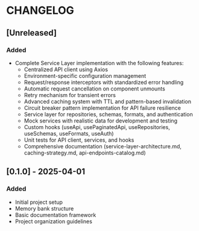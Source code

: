# CHANGELOG

## [Unreleased]

### Added
- Complete Service Layer implementation with the following features:
  - Centralized API client using Axios
  - Environment-specific configuration management
  - Request/response interceptors with standardized error handling
  - Automatic request cancellation on component unmounts
  - Retry mechanism for transient errors
  - Advanced caching system with TTL and pattern-based invalidation
  - Circuit breaker pattern implementation for API failure resilience
  - Service layer for repositories, schemas, formats, and authentication
  - Mock services with realistic data for development and testing
  - Custom hooks (useApi, usePaginatedApi, useRepositories, useSchemas, useFormats, useAuth)
  - Unit tests for API client, services, and hooks
  - Comprehensive documentation (service-layer-architecture.md, caching-strategy.md, api-endpoints-catalog.md)

## [0.1.0] - 2025-04-01

### Added
- Initial project setup
- Memory bank structure
- Basic documentation framework
- Project organization guidelines
